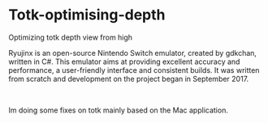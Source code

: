 # Totk-optimising-depth
Optimizing totk depth view from high
<p>Ryujinx is an open-source Nintendo Switch emulator, created by gdkchan, written in C#. This emulator aims at providing excellent accuracy and performance, a user-friendly interface and consistent builds. It was written from scratch and development on the project began in September 2017.</p></br>
<p>Im doing some fixes on totk mainly based on the Mac application.</p>
